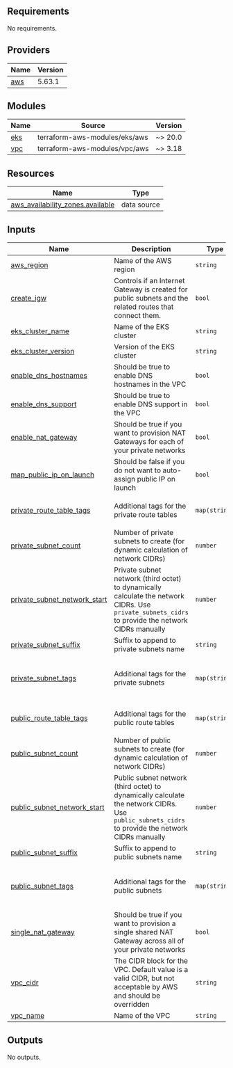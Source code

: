 <!-- BEGIN_TF_DOCS -->
## Requirements

No requirements.

## Providers

| Name | Version |
|------|---------|
| <a name="provider_aws"></a> [aws](#provider\_aws) | 5.63.1 |

## Modules

| Name | Source | Version |
|------|--------|---------|
| <a name="module_eks"></a> [eks](#module\_eks) | terraform-aws-modules/eks/aws | ~> 20.0 |
| <a name="module_vpc"></a> [vpc](#module\_vpc) | terraform-aws-modules/vpc/aws | ~> 3.18 |

## Resources

| Name | Type |
|------|------|
| [aws_availability_zones.available](https://registry.terraform.io/providers/hashicorp/aws/latest/docs/data-sources/availability_zones) | data source |

## Inputs

| Name | Description | Type | Default | Required |
|------|-------------|------|---------|:--------:|
| <a name="input_aws_region"></a> [aws\_region](#input\_aws\_region) | Name of the AWS region | `string` | `"us-east-1"` | no |
| <a name="input_create_igw"></a> [create\_igw](#input\_create\_igw) | Controls if an Internet Gateway is created for public subnets and the related routes that connect them. | `bool` | `true` | no |
| <a name="input_eks_cluster_name"></a> [eks\_cluster\_name](#input\_eks\_cluster\_name) | Name of the EKS cluster | `string` | `"terraform-workshop"` | no |
| <a name="input_eks_cluster_version"></a> [eks\_cluster\_version](#input\_eks\_cluster\_version) | Version of the EKS cluster | `string` | `"1.30"` | no |
| <a name="input_enable_dns_hostnames"></a> [enable\_dns\_hostnames](#input\_enable\_dns\_hostnames) | Should be true to enable DNS hostnames in the VPC | `bool` | `true` | no |
| <a name="input_enable_dns_support"></a> [enable\_dns\_support](#input\_enable\_dns\_support) | Should be true to enable DNS support in the VPC | `bool` | `true` | no |
| <a name="input_enable_nat_gateway"></a> [enable\_nat\_gateway](#input\_enable\_nat\_gateway) | Should be true if you want to provision NAT Gateways for each of your private networks | `bool` | `true` | no |
| <a name="input_map_public_ip_on_launch"></a> [map\_public\_ip\_on\_launch](#input\_map\_public\_ip\_on\_launch) | Should be false if you do not want to auto-assign public IP on launch | `bool` | `true` | no |
| <a name="input_private_route_table_tags"></a> [private\_route\_table\_tags](#input\_private\_route\_table\_tags) | Additional tags for the private route tables | `map(string)` | <pre>{<br>  "Tier": "private"<br>}</pre> | no |
| <a name="input_private_subnet_count"></a> [private\_subnet\_count](#input\_private\_subnet\_count) | Number of private subnets to create (for dynamic calculation of network CIDRs) | `number` | `3` | no |
| <a name="input_private_subnet_network_start"></a> [private\_subnet\_network\_start](#input\_private\_subnet\_network\_start) | Private subnet network (third octet) to dynamically calculate the network CIDRs. Use `private_subnets_cidrs` to provide the network CIDRs manually | `number` | `101` | no |
| <a name="input_private_subnet_suffix"></a> [private\_subnet\_suffix](#input\_private\_subnet\_suffix) | Suffix to append to private subnets name | `string` | `"private"` | no |
| <a name="input_private_subnet_tags"></a> [private\_subnet\_tags](#input\_private\_subnet\_tags) | Additional tags for the private subnets | `map(string)` | <pre>{<br>  "Tier": "private",<br>  "kubernetes.io/role/internal-elb": 1<br>}</pre> | no |
| <a name="input_public_route_table_tags"></a> [public\_route\_table\_tags](#input\_public\_route\_table\_tags) | Additional tags for the public route tables | `map(string)` | <pre>{<br>  "Tier": "public"<br>}</pre> | no |
| <a name="input_public_subnet_count"></a> [public\_subnet\_count](#input\_public\_subnet\_count) | Number of public subnets to create (for dynamic calculation of network CIDRs) | `number` | `3` | no |
| <a name="input_public_subnet_network_start"></a> [public\_subnet\_network\_start](#input\_public\_subnet\_network\_start) | Public subnet network (third octet) to dynamically calculate the network CIDRs. Use `public_subnets_cidrs` to provide the network CIDRs manually | `number` | `1` | no |
| <a name="input_public_subnet_suffix"></a> [public\_subnet\_suffix](#input\_public\_subnet\_suffix) | Suffix to append to public subnets name | `string` | `"public"` | no |
| <a name="input_public_subnet_tags"></a> [public\_subnet\_tags](#input\_public\_subnet\_tags) | Additional tags for the public subnets | `map(string)` | <pre>{<br>  "Tier": "public",<br>  "kubernetes.io/role/elb": 1<br>}</pre> | no |
| <a name="input_single_nat_gateway"></a> [single\_nat\_gateway](#input\_single\_nat\_gateway) | Should be true if you want to provision a single shared NAT Gateway across all of your private networks | `bool` | `true` | no |
| <a name="input_vpc_cidr"></a> [vpc\_cidr](#input\_vpc\_cidr) | The CIDR block for the VPC. Default value is a valid CIDR, but not acceptable by AWS and should be overridden | `string` | `"10.0.0.0/16"` | no |
| <a name="input_vpc_name"></a> [vpc\_name](#input\_vpc\_name) | Name of the VPC | `string` | `"terraform-workshop-vpc"` | no |

## Outputs

No outputs.
<!-- END_TF_DOCS -->